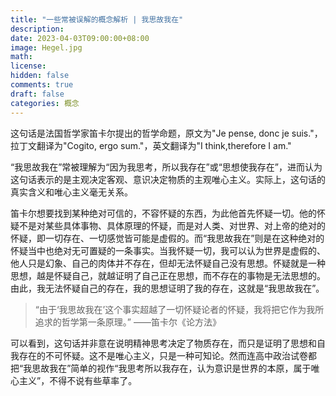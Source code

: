 ```yaml
---
title: "一些常被误解的概念解析 | 我思故我在"
description: 
date: 2023-04-03T09:00:00+08:00
image: Hegel.jpg
math: 
license: 
hidden: false
comments: true
draft: false
categories: 概念
---
```


这句话是法国哲学家笛卡尔提出的哲学命题，原文为"Je pense, donc je suis."，拉丁文翻译为"Cogito, ergo sum."，英文翻译为"I think,therefore I am."

“我思故我在”常被理解为“因为我思考，所以我存在”或“思想使我存在”，进而认为这句话表示的是主观决定客观、意识决定物质的主观唯心主义。实际上，这句话的真实含义和唯心主义毫无关系。

笛卡尔想要找到某种绝对可信的，不容怀疑的东西，为此他首先怀疑一切。他的怀疑不是对某些具体事物、具体原理的怀疑，而是对人类、对世界、对上帝的绝对的怀疑，即一切存在、一切感觉皆可能是虚假的。而“我思故我在”则是在这种绝对的怀疑当中也绝对无可置疑的一条事实。当我怀疑一切，我可以认为世界是虚假的、他人只是幻象、自己的肉体并不存在，但却无法怀疑自己没有思想。怀疑就是一种思想，越是怀疑自己，就越证明了自己正在思想，而不存在的事物是无法思想的。由此，我无法怀疑自己的存在，我的思想证明了我的存在，这就是“我思故我在”。

>“由于‘我思故我在’这个事实超越了一切怀疑论者的怀疑，我将把它作为我所追求的哲学第一条原理。” ——笛卡尔《论方法》

可以看到，这句话并非意在说明精神思考决定了物质存在，而只是证明了思想和自我存在的不可怀疑。这不是唯心主义，只是一种可知论。然而连高中政治试卷都把“我思故我在”简单的视作“我思考所以我存在，认为意识是世界的本原，属于唯心主义”，不得不说有些草率了。